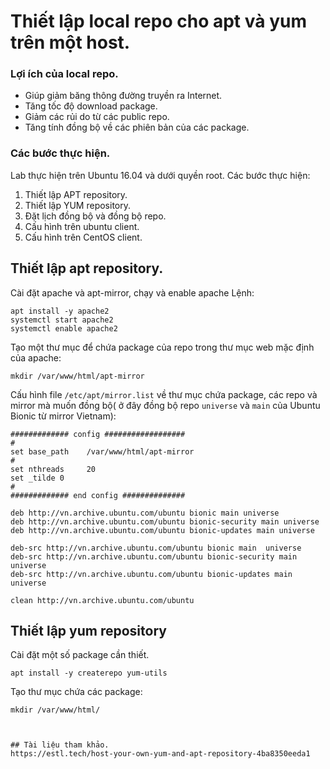 # Thiết lập local repo cho apt và yum trên một host.
### Lợi ích của local repo.
- Giúp giảm băng thông đường truyền ra Internet.
- Tăng tốc độ download package.
- Giảm các rủi do từ các public repo.
- Tăng tính đồng bộ về các phiên bản của các package.

### Các bước thực hiện.
Lab thực hiện trên Ubuntu 16.04 và  dưới quyền root.
Các bước thực hiện:

1. Thiết lập APT repository.
2. Thiết lập YUM repository.
3. Đặt lịch đồng bộ và đồng bộ repo.
4. Cấu hình trên ubuntu client.
5. Cấu hình trên CentOS client.


## Thiết lập apt repository.
Cài đặt apache và apt-mirror, chạy và enable apache Lệnh:
```
apt install -y apache2 
systemctl start apache2
systemctl enable apache2
```
Tạo một thư mục để chứa package của repo trong thư mục web mặc định của apache:
```
mkdir /var/www/html/apt-mirror
```
Cấu hình file `/etc/apt/mirror.list` về thư mục chứa package, các repo và mirror mà muốn đồng bộ( ở đây đồng bộ repo `universe` và `main` của Ubuntu Bionic từ mirror Vietnam):
```
############# config ##################
#
set base_path    /var/www/html/apt-mirror
#
set nthreads     20
set _tilde 0
#
############# end config ##############

deb http://vn.archive.ubuntu.com/ubuntu bionic main universe            
deb http://vn.archive.ubuntu.com/ubuntu bionic-security main universe 
deb http://vn.archive.ubuntu.com/ubuntu bionic-updates main universe 

deb-src http://vn.archive.ubuntu.com/ubuntu bionic main  universe 
deb-src http://vn.archive.ubuntu.com/ubuntu bionic-security main  universe
deb-src http://vn.archive.ubuntu.com/ubuntu bionic-updates main universe

clean http://vn.archive.ubuntu.com/ubuntu                      
```

## Thiết lập yum repository
Cài đặt một số package cần thiết.
```
apt install -y createrepo yum-utils
```
Tạo thư mục chứa các package:
```
mkdir /var/www/html/



## Tài liệu tham khảo.
https://estl.tech/host-your-own-yum-and-apt-repository-4ba8350eeda1
